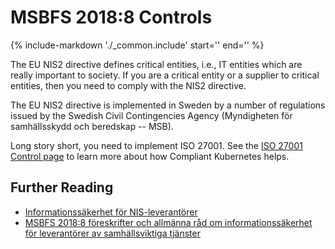 # MSBFS 2018:8 Controls

{%
   include-markdown './_common.include'
   start='<!--legal-disclaimer-start-->'
   end='<!--legal-disclaimer-end-->'
%}

The EU NIS2 directive defines critical entities, i.e., IT entities which are really important to society.
If you are a critical entity or a supplier to critical entities, then you need to comply with the NIS2 directive.

The EU NIS2 directive is implemented in Sweden by a number of regulations issued by the Swedish Civil Contingencies Agency (Myndigheten för samhällsskydd och beredskap -- MSB).

Long story short, you need to implement ISO 27001.
See the [ISO 27001 Control page](iso-27001.md) to learn more about how Compliant Kubernetes helps.

## Further Reading

- [Informationssäkerhet för NIS-leverantörer](https://www.msb.se/sv/amnesomraden/informationssakerhet-cybersakerhet-och-sakra-kommunikationer/nis-direktivet/informationssakerhet-for-nis-leverantorer/)
- [MSBFS 2018:8 föreskrifter och allmänna råd om informationssäkerhet för leverantörer av samhällsviktiga tjänster](https://www.msb.se/sv/regler/gallande-regler/krisberedskap-och-informationssakerhet/msbfs-20188/)
